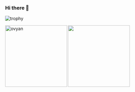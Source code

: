 ### Hi there 👋

![trophy](https://github-profile-trophy.vercel.app/?username=ovyan&theme=onedark)


<div>
<img height="200" align="left" src="https://github-readme-stats.vercel.app/api?username=ovyan&count_private=true&include_all_commits=true&theme=onedark" alt="ovyan" />
<img height="200" src="https://github-readme-stats.vercel.app/api/top-langs/?username=ovyan&layout=compact&theme=onedark&langs_count=15" />
</div>


<!--
**ovyan/ovyan** is a ✨ _special_ ✨ repository because its `README.md` (this file) appears on your GitHub profile.

Here are some ideas to get you started:

- 🔭 I’m currently working on ...
- 🌱 I’m currently learning ...
- 👯 I’m looking to collaborate on ...
- 🤔 I’m looking for help with ...
- 💬 Ask me about ...
- 📫 How to reach me: ...
- 😄 Pronouns: ...
- ⚡ Fun fact: ...
-->
